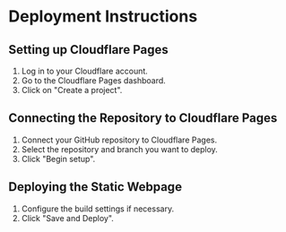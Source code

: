 # Deployment Instructions

## Setting up Cloudflare Pages

1. Log in to your Cloudflare account.
2. Go to the Cloudflare Pages dashboard.
3. Click on "Create a project".

## Connecting the Repository to Cloudflare Pages

1. Connect your GitHub repository to Cloudflare Pages.
2. Select the repository and branch you want to deploy.
3. Click "Begin setup".

## Deploying the Static Webpage

1. Configure the build settings if necessary.
2. Click "Save and Deploy".
